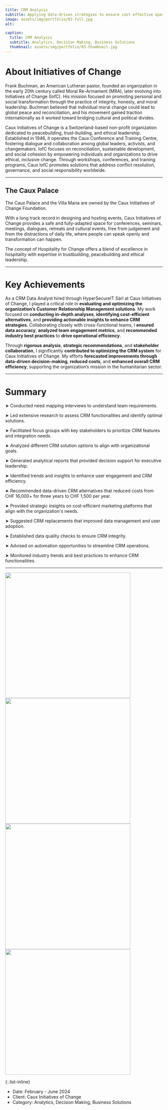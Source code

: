 ```yaml
---
title: CRM Analysis
subtitle: Applying data-driven strategies to ensure cost-effective operations in peacekeeping
image: assets/img/portfolio/03-full.jpg
alt: 

caption:
  title: CRM Analysis
  subtitle: Analytics, Decision Making, Business Solutions
  thumbnail: assets/img/portfolio/03-thumbnail.jpg
---
```


# About Initiatives of Change

Frank Buchman, an American Lutheran pastor, founded an organization in the early 20th century called Moral Re-Armament (MRA), later evolving into Initiatives of Change (IofC). His mission focused on promoting personal and social transformation through the practice of integrity, honesty, and moral leadership. Buchman believed that individual moral change could lead to global peace and reconciliation, and his movement gained traction internationally as it worked toward bridging cultural and political divides.

Caux Initiatives of Change is a Switzerland-based non-profit organization dedicated to peacebuilding, trust-building, and ethical leadership. Established in 1946, it operates the Caux Conference and Training Centre, fostering dialogue and collaboration among global leaders, activists, and changemakers. IofC focuses on reconciliation, sustainable development, and social cohesion by empowering individuals and organizations to drive ethical, inclusive change. Through workshops, conferences, and training programs, Caux IofC promotes solutions that address conflict resolution, governance, and social responsibility worldwide.

---

## The Caux Palace

The Caux Palace and the Villa Maria are owned by the Caux Initiatives of Change Foundation.

With a long track record in designing and hosting events, Caux Initiatives of Change provides a safe and fully-adapted space for conferences, seminars, meetings, dialogues, retreats and cultural events, free from judgement and from the distractions of daily life, where people can speak openly and transformation can happen.

The concept of Hospitality for Change offers a blend of excellence in hospitality with expertise in trustbuilding, peacebuilding and ethical leadership.

---

# Key Achievements
As a CRM Data Analyst hired through HyperSecureIT Sàrl at Caux Initiatives of Change, I played a critical role in **evaluating and optimizing the organization’s Customer Relationship Management solutions**. My work focused on **conducting in-depth analyses**, **identifying cost-efficient alternatives**, and **providing actionable insights to enhance CRM strategies**. Collaborating closely with cross-functional teams, I **ensured data accuracy**, **analyzed team engagement metrics**, and **recommended industry best practices** to **drive operational efficiency**.

Through **rigorous analysis**, **strategic recommendations**, and **stakeholder collaboration**, I significantly **contributed to optimizing the CRM system** for Caux Initiatives of Change. My efforts **forecasted improvements through data-driven decision-making**, **reduced costs**, and **enhanced overall CRM efficiency**, supporting the organization’s mission in the humanitarian sector.

---

# Summary

➤  Conducted need mapping interviews to understand team requirements.

➤  Led extensive research to assess CRM functionalities and identify optimal solutions.

➤  Facilitated focus groups with key stakeholders to prioritize CRM features and integration needs.

➤ Analyzed different CRM solution options to align with organizational goals.

➤ Generated analytical reports that provided decision support for executive leadership.

➤ Identified trends and insights to enhance user engagement and CRM efficiency.

➤ Recommended data-driven CRM alternatives that reduced costs from CHF 16,000+ for three years to CHF 1,500 per year.

➤ Provided strategic insights on cost-efficient marketing platforms that align with the organization's needs.

➤ Suggested CRM replacements that improved data management and user adoption.

➤ Established data quality checks to ensure CRM integrity.

➤ Advised on automation opportunities to streamline CRM operations.

➤ Monitored industry trends and best practices to enhance CRM functionalities.



---

<img src="https://github.com/user-attachments/assets/3fbbfff1-8ff5-4dc2-829a-93370a496fb1" width="400" />

<img src="https://github.com/user-attachments/assets/c43aba56-dd2a-4f42-98e1-3d33bef25b9e" width="400" />

<img src="https://github.com/user-attachments/assets/38862eb9-3e65-4ecd-9fed-e3e637dda61b" width="400" />

<img src="https://github.com/user-attachments/assets/fccca2a9-86ef-4c2a-b17d-ef5bbf36c67e" width="400" />




{:.list-inline}
- Date: February - June 2024
- Client: Caux Initiatives of Change
- Category: Analytics, Decision Making, Business Solutions

